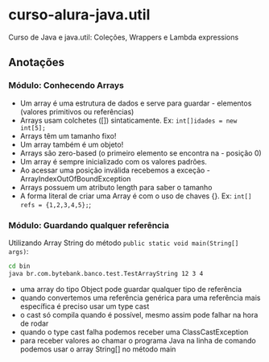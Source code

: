 # curso-alura-java.util
Curso de
Java e java.util: Coleções, Wrappers e Lambda expressions

## Anotações
### Módulo: Conhecendo Arrays
- Um array é uma estrutura de dados e serve para guardar - elementos (valores primitivos ou referências)
- Arrays usam colchetes ([]) sintaticamente. Ex: `int[]idades = new int[5];`
- Arrays têm um tamanho fixo!
- Um array também é um objeto!
- Arrays são zero-based (o primeiro elemento se encontra na - posição 0)
- Um array é sempre inicializado com os valores padrões.
- Ao acessar uma posição inválida recebemos a exceção - ArrayIndexOutOfBoundException
- Arrays possuem um atributo length para saber o tamanho
- A forma literal de criar uma Array é com o uso de chaves {}. Ex: `int[] refs = {1,2,3,4,5};`;

### Módulo: Guardando qualquer referência
Utilizando Array String do método `public static void main(String[] args)`:

```bash
cd bin
java br.com.bytebank.banco.test.TestArrayString 12 3 4
```
- uma array do tipo Object pode guardar qualquer tipo de referência
- quando convertemos uma referência genérica para uma referência mais específica é preciso usar um type cast
- o cast só compila quando é possível, mesmo assim pode falhar na hora de rodar
- quando o type cast falha podemos receber uma ClassCastException
- para receber valores ao chamar o programa Java na linha de comando podemos usar o array String[] no método main
